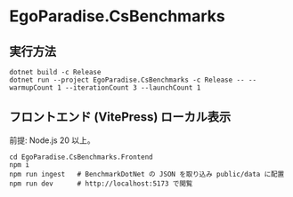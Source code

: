 # EgoParadise.CsBenchmarks

## 実行方法

```
dotnet build -c Release
dotnet run --project EgoParadise.CsBenchmarks -c Release -- --warmupCount 1 --iterationCount 3 --launchCount 1
```

## フロントエンド (VitePress) ローカル表示

前提: Node.js 20 以上。

```
cd EgoParadise.CsBenchmarks.Frontend
npm i
npm run ingest   # BenchmarkDotNet の JSON を取り込み public/data に配置
npm run dev      # http://localhost:5173 で閲覧
```
